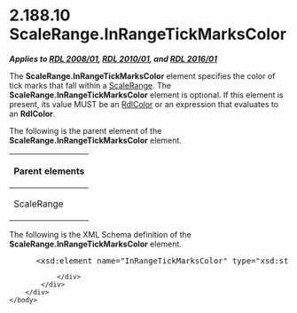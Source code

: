 <html dir="LTR" xmlns:mshelp="http://msdn.microsoft.com/mshelp" xmlns:ddue="http://ddue.schemas.microsoft.com/authoring/2003/5" xmlns:xlink="http://www.w3.org/1999/xlink" xmlns:tool="http://www.microsoft.com/tooltip">
    <head>
        <meta http-equiv="Content-Type" content="text/html; CHARSET=utf-8"></meta>
        <meta name="save" content="history"></meta>
        <title>2.188.10 ScaleRange.InRangeTickMarksColor</title>
        <xml>
            <mshelp:toctitle title="2.188.10 ScaleRange.InRangeTickMarksColor"></mshelp:toctitle>
            <mshelp:rltitle title="[MS-RDL]: ScaleRange.InRangeTickMarksColor"></mshelp:rltitle>
            <mshelp:keyword index="A" term="b1bb501f-2297-446b-9f47-c96b4c7644cb"></mshelp:keyword>
            <mshelp:attr name="DCSext.ContentType" value="open specification"></mshelp:attr>
            <mshelp:attr name="AssetID" value="b1bb501f-2297-446b-9f47-c96b4c7644cb"></mshelp:attr>
            <mshelp:attr name="TopicType" value="kbRef"></mshelp:attr>
            <mshelp:attr name="DCSext.Title" value="[MS-RDL]: ScaleRange.InRangeTickMarksColor" />
        </xml>
    </head>
    <body>
        <div id="header">
            <h1 class="heading">2.188.10 ScaleRange.InRangeTickMarksColor</h1>
        </div>
        <div id="mainSection">
            <div id="mainBody">
                <div id="allHistory" class="saveHistory"></div>
                <div id="sectionSection0" class="section" name="collapseableSection">
                    

<p><b><i>Applies to </i></b><a href="1e855f94-4617-47e4-b89e-0856c6cb420f.html"><b><i>RDL 2008/01</i></b></a><b><i>,
</i></b><a href="3428e690-a348-4ec7-8a6a-8efb42d2cdee.html"><b><i>RDL 2010/01</i></b></a><b><i>,
and </i></b><a href="52ce3983-2bfc-4e72-9359-42aaf5fe4509.html"><b><i>RDL 2016/01</i></b></a></p>

<p>The <b>ScaleRange.InRangeTickMarksColor</b> element
specifies the color of tick marks that fall within a <a href="56ed5aad-f1b1-4463-a987-8f02cea49950.html">ScaleRange</a>. The <b>ScaleRange.InRangeTickMarksColor</b>
element is optional. If this element is present, its value MUST be an <a href="b302c6a5-6023-42b1-95ed-bafcdc4b5714.html">RdlColor</a> or an expression
that evaluates to an <b>RdlColor</b>.</p>

<p>The following is the parent element of the <b>ScaleRange.InRangeTickMarksColor</b>
element.</p>

<table>
 <thead>
  <tr>
   <th>
   <p>Parent elements</p>
   </th>
  </tr>
 </thead>
 <tr>
  <td>
  <p>ScaleRange</p>
  </td>
 </tr>
</table>

<p>The following is the XML Schema definition of the <b>ScaleRange.InRangeTickMarksColor</b>
element.</p>

<dl>
<dd>
<div><pre> &lt;xsd:element name=&quot;InRangeTickMarksColor&quot; type=&quot;xsd:string&quot; minOccurs=&quot;0&quot; /&gt;
</pre></div>
</dd></dl>


                </div>
            </div>
        </div>
    </body>
</html>